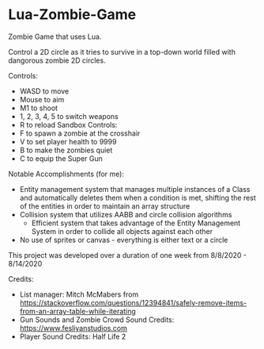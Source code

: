 # Lua-Zombie-Game
Zombie Game that uses Lua.

Control a 2D circle as it tries to survive in a top-down world filled with dangorous zombie 2D circles.

Controls:
* WASD to move
* Mouse to aim
* M1 to shoot
* 1, 2, 3, 4, 5 to switch weapons
* R to reload
Sandbox Controls:
* F to spawn a zombie at the crosshair
* V to set player health to 9999
* B to make the zombies quiet
* C to equip the Super Gun

Notable Accomplishments (for me):
* Entity management system that manages multiple instances of a Class and automatically deletes them when a condition is met, shifting the rest of the entities in order to maintain an array structure
* Collision system that utilizes AABB and circle collision algorithms
  * Efficient system that takes advantage of the Entity Management System in order to collide all objects against each other
* No use of sprites or canvas - everything is either text or a circle

This project was developed over a duration of one week from 8/8/2020 - 8/14/2020

Credits:
* List manager: Mitch McMabers from https://stackoverflow.com/questions/12394841/safely-remove-items-from-an-array-table-while-iterating
* Gun Sounds and Zombie Crowd Sound Credits: https://www.fesliyanstudios.com
* Player Sound Credits: Half Life 2
